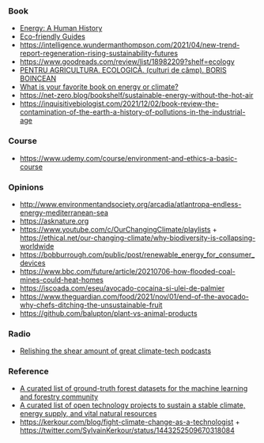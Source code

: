 ### Book

- [Energy: A Human History](https://www.goodreads.com/review/show/3008690448)
- [Eco-friendly Guides](https://www.earthlover.co/resources)
- https://intelligence.wundermanthompson.com/2021/04/new-trend-report-regeneration-rising-sustainability-futures
- https://www.goodreads.com/review/list/18982209?shelf=ecology
- [PENTRU AGRICULTURA. ECOLOGICĂ. (culturi de câmp). BORIS BOINCEAN](https://eco-tiras.org/books/Ro-2.pdf)
- [What is your favorite book on energy or climate?](https://twitter.com/gilbeaq/status/1210963374776958981)
- https://net-zero.blog/bookshelf/sustainable-energy-without-the-hot-air
- https://inquisitivebiologist.com/2021/12/02/book-review-the-contamination-of-the-earth-a-history-of-pollutions-in-the-industrial-age

### Course

- https://www.udemy.com/course/environment-and-ethics-a-basic-course

### Opinions

- http://www.environmentandsociety.org/arcadia/atlantropa-endless-energy-mediterranean-sea
- https://asknature.org
- https://www.youtube.com/c/OurChangingClimate/playlists + https://ethical.net/our-changing-climate/why-biodiversity-is-collapsing-worldwide
- https://bobburrough.com/public/post/renewable_energy_for_consumer_devices
- https://www.bbc.com/future/article/20210706-how-flooded-coal-mines-could-heat-homes
- https://iscoada.com/eseu/avocado-cocaina-si-ulei-de-palmier
- https://www.theguardian.com/food/2021/nov/01/end-of-the-avocado-why-chefs-ditching-the-unsustainable-fruit
- https://github.com/balupton/plant-vs-animal-products

### Radio

- [Relishing the shear amount of great climate-tech podcasts](https://twitter.com/ndrewwang/status/1458891592903925761)

### Reference

- [A curated list of ground-truth forest datasets for the machine learning and forestry community](https://github.com/blutjens/awesome-forests)
- [A curated list of open technology projects to sustain a stable climate, energy supply, and vital natural resources](https://github.com/protontypes/open-sustainable-technology)
- https://kerkour.com/blog/fight-climate-change-as-a-technologist + https://twitter.com/SylvainKerkour/status/1443252509670318084
